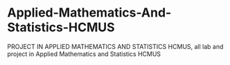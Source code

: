 # Applied-Mathematics-And-Statistics-HCMUS
PROJECT IN APPLIED MATHEMATICS AND STATISTICS HCMUS, all lab and project in Applied Mathematics and Statistics HCMUS

